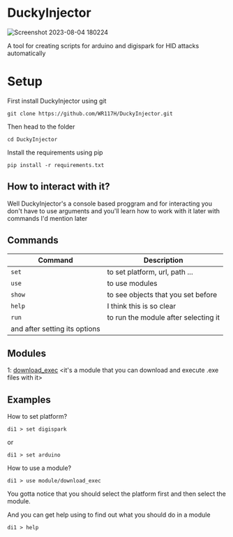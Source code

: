 # DuckyInjector


![Screenshot 2023-08-04 180224](https://github.com/WR117H/DuckyInjector/assets/97615989/c8dc70b7-da96-4b48-bf89-b27c94cecffd)

                                                                      
A tool for creating scripts for arduino and digispark for HID attacks automatically 
# Setup
First install DuckyInjector using git
```
git clone https://github.com/WR117H/DuckyInjector.git
```
Then head to the folder
```
cd DuckyInjector
```
Install the requirements using pip
```
pip install -r requirements.txt
```
## How to interact with it?

Well DuckyInjector's a console based proggram and for interacting you don't have to use arguments
and you'll learn how to work with it later with commands I'd mention later

## Commands

| Command | Description |
| --- | --- |
| `set` | to set platform, url, path ... |
| `use` | to use modules |
| `show` | to see objects that you set before |
| `help` | I think this is so clear |
| `run` | to run the module after selecting it 
and after setting its options |

## Modules
1: [download_exec]() <it's a module that you can download and execute .exe files with it>

## Examples
How to set platform?
```
di1 > set digispark
```
or
```
di1 > set arduino
```
How to use a module?
```
di1 > use module/download_exec
```
You gotta notice that you should select the platform first and then select the module.

And you can get help using to find out what you should do in a module
```
di1 > help
```
